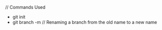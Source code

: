 // Commands Used
- git init
- git branch -m <oldname> <newname> // Renaming a branch from the old name to a new name